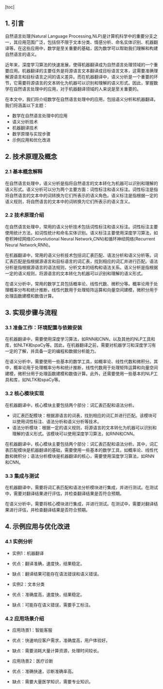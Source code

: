 
[toc]                    
                
                
## 1. 引言

自然语言处理(Natural Language Processing,NLP)是计算机科学中的重要分支之一，其应用范围广泛，包括但不限于文本分类、情感分析、命名实体识别、机器翻译等。在这些应用中，数学是至关重要的基础，因为数学可以帮助我们理解和构建自然语言的语义。

近年来，深度学习算法的快速发展，使得机器翻译成为自然语言处理领域的一个重要应用。机器翻译的主要任务是将源语言文本翻译成目标语言文本，这需要准确理解源语言和目标语言之间的语义差异。而在机器翻译中，语义分析是一个重要的环节，它需要将源语言的文本转化为机器可以识别和理解的语义形式。因此，掌握数学在自然语言处理中的应用，对于机器翻译领域的人来说是至关重要的。

在本文中，我们将介绍数学在自然语言处理中的应用，包括语义分析和机器翻译。我们将涵盖以下主题：

- 数学在自然语言处理中的应用
- 语义分析技术
- 机器翻译技术
- 数学原理与实现步骤
- 示例应用和优化改进

## 2. 技术原理及概念

### 2.1 基本概念解释

在自然语言处理中，语义分析是指将自然语言的文本转化为机器可以识别和理解的语义形式。语义分析可以分为两个主要方面：词性标注和语义标注。词性标注是指将自然语言的文本中的词转换为它们所表示的语义角色。语义标注是指根据一定的语义规则，将自然语言的文本中的词转换为它们所表示的语义含义。

### 2.2 技术原理介绍

在自然语言处理中，常用的语义分析技术包括词性标注和语义标注。词性标注主要使用统计方法，如词性统计和命名实体识别。语义标注主要使用深度学习算法，如卷积神经网络(Convolutional Neural Network,CNN)和循环神经网络(Recurrent Neural Network,RNN)。

在机器翻译中，常用的语义分析技术包括词汇表匹配、语法分析和语义分析等。词汇表匹配是指根据源语言和目标语言的词汇表，找到相应的词汇并进行匹配。语法分析是指根据源语言的语法规则，分析文本的结构和语法关系。语义分析是指根据一定的语义规则，将源语言的文本转化为机器可以识别和理解的语义形式。

在语义分析中，常用的数学工具包括概率论、线性代数、微积分等。概率论用于处理概率分布和统计推断，线性代数用于处理矩阵运算和向量空间建模，微积分用于处理函数建模和数值计算。

## 3. 实现步骤与流程

### 3.1 准备工作：环境配置与依赖安装

在机器翻译中，需要使用深度学习算法，如RNN和CNN，以及其他的NLP工具和库，如NLTK和spaCy等。因此，在机器翻译之前，需要对机器学习和深度学习有一定的了解，并具备一定的编程和数据分析能力。

在语义分析中，需要使用一些基本的数学工具，如概率论、线性代数和微积分。其中，概率论用于处理概率分布和统计推断，线性代数用于处理矩阵运算和向量空间建模，微积分用于处理函数建模和数值计算。此外，还需要使用一些基本的NLP工具和库，如NLTK和spaCy等。

### 3.2 核心模块实现

在机器翻译中，核心模块主要包括两个部分：词汇表匹配和语法分析。

- 词汇表匹配模块：根据源语言的词表，找到相应的词汇并进行匹配。该模块可以使用词性标注、语法分析和语义分析等技术。
- 语法分析模块：根据一定的语义规则，将源语言的文本转化为机器可以识别和理解的语义形式。该模块可以使用深度学习算法，如RNN和CNN。

在机器翻译中，核心模块主要包括两个部分：词汇表匹配和语法分析。其中，词汇表匹配模块是机器翻译的基础，需要使用一些基本的数学工具，如概率论、线性代数和微积分；语法分析模块是机器翻译的核心，需要使用深度学习算法，如RNN和CNN。

### 3.3 集成与测试

在机器翻译中，需要将词汇表匹配和语法分析模块进行集成，并进行测试。在测试中，需要对翻译结果进行评估，并检查翻译结果是否符合预期。

在语义分析中，需要将核心模块进行集成，并进行测试。在测试中，需要对翻译结果进行评估，并检查翻译结果是否符合预期。

## 4. 示例应用与优化改进

### 4.1 实例分析

- 实例1：机器翻译
- 优点：翻译准确，速度快，结果稳定。
- 缺点：翻译结果可能存在语法错误和语义错误。

- 实例2：文本分类
- 优点：准确度高，速度快，结果稳定。
- 缺点：可能存在语义错误，需要手工标注。

### 4.2 应用场景介绍

- 应用场景1：智能客服
- 优点：快速响应客户需求，准确度高，用户体验好。
- 缺点：需要消耗大量计算资源，处理时间较长。

- 应用场景2：医疗诊断
- 优点：准确快速，诊断准确率高。
- 缺点：需要大量医学知识，需要专业知识。

